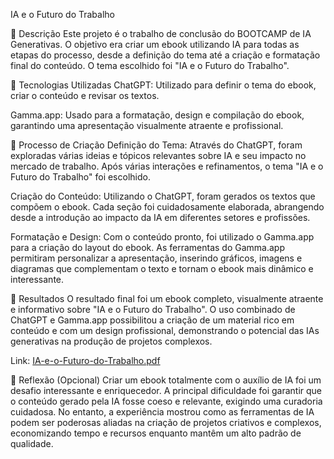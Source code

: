 IA e o Futuro do Trabalho

📒 Descrição
Este projeto é o trabalho de conclusão do BOOTCAMP de IA Generativas. O objetivo era criar um ebook utilizando IA para todas as etapas do processo, desde a definição do tema até a criação e formatação final do conteúdo. O tema escolhido foi "IA e o Futuro do Trabalho".

🤖 Tecnologias Utilizadas
ChatGPT: Utilizado para definir o tema do ebook, criar o conteúdo e revisar os textos.

Gamma.app: Usado para a formatação, design e compilação do ebook, garantindo uma apresentação visualmente atraente e profissional.

🧐 Processo de Criação
Definição do Tema: Através do ChatGPT, foram exploradas várias ideias e tópicos relevantes sobre IA e seu impacto no mercado de trabalho. Após várias interações e refinamentos, o tema "IA e o Futuro do Trabalho" foi escolhido.

Criação do Conteúdo: Utilizando o ChatGPT, foram gerados os textos que compõem o ebook. Cada seção foi cuidadosamente elaborada, abrangendo desde a introdução ao impacto da IA em diferentes setores e profissões.

Formatação e Design: Com o conteúdo pronto, foi utilizado o Gamma.app para a criação do layout do ebook. As ferramentas do Gamma.app permitiram personalizar a apresentação, inserindo gráficos, imagens e diagramas que complementam o texto e tornam o ebook mais dinâmico e interessante.

🚀 Resultados
O resultado final foi um ebook completo, visualmente atraente e informativo sobre "IA e o Futuro do Trabalho". O uso combinado de ChatGPT e Gamma.app possibilitou a criação de um material rico em conteúdo e com um design profissional, demonstrando o potencial das IAs generativas na produção de projetos complexos.

Link: [IA-e-o-Futuro-do-Trabalho.pdf](https://github.com/user-attachments/files/15746219/IA-e-o-Futuro-do-Trabalho.pdf)


💭 Reflexão (Opcional)
Criar um ebook totalmente com o auxílio de IA foi um desafio interessante e enriquecedor. A principal dificuldade foi garantir que o conteúdo gerado pela IA fosse coeso e relevante, exigindo uma curadoria cuidadosa. No entanto, a experiência mostrou como as ferramentas de IA podem ser poderosas aliadas na criação de projetos criativos e complexos, economizando tempo e recursos enquanto mantêm um alto padrão de qualidade.
